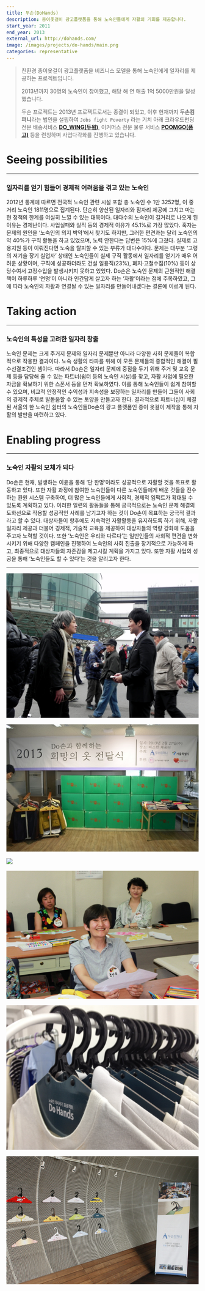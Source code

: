 ```yaml
---
title: 두손(DoHands)
description: 종이옷걸이 광고플랫폼을 통해 노숙인들에게 자활의 기회를 제공합니다.
start_year: 2011
end_year: 2013
external_url: http://dohands.com/
image: /images/projects/do-hands/main.png
categories: representative
---
```


>친환경 종이옷걸이 광고플랫폼을 비즈니스 모델을 통해 노숙인에게 일자리를 제공하는 프로젝트입니다.
>
>2013년까지 30명의 노숙인이 참여했고, 해당 해 연 매출 1억 5000만원을 달성했습니다.
>
>두손 프로젝트는 2013년 프로젝트로서는 종결이 되었고, 이후 현재까지 **두손컴퍼니**라는 법인을 설립하여 ```Jobs fight Poverty``` 라는 기치 아래 크라우드펀딩 전문 배송서비스 [**DO_WING(두윙)**](http://www.do-wing.com/), 이커머스 전문 물류 서비스 [**POOMGO(품고)**](http://www.poomgo.com/) 등을 런칭하며 사업다각화를 진행하고 있습니다.


# Seeing possibilities

*****

### 일자리를 얻기 힘들어 경제적 어려움을 겪고 있는 노숙인

2012년 통계에 따르면 전국적 노숙인 관련 시설 포함 총 노숙인 수 1만 3252명, 이 중 거리 노숙인 1811명으로 집계된다. 단순히 양산된 일자리와 잠자리 제공에 그치고 마는 현 정책의 한계를 여실히 느낄 수 있는 대목이다. 대다수의 노숙인이 길거리로 나오게 된 이유는 경제난이다. 사업실패와 실직 등의 경제적 이유가 45.1%로 가장 많았다. 혹자는 문제의 원인을 ‘노숙인의 의지 박약’에서 찾기도 하지만, 그러한 편견과는 달리 노숙인의 약 40%가 구직 활동을 하고 있었으며, 노력 안한다는 답변은 15%에 그쳤다. 실제로 고용지원 등이 이뤄진다면 노숙을 탈피할 수 있는 부류가 대다수이다. 문제는 대부분 ‘고령의 저기술 장기 실업자’ 상태인 노숙인들이 실제 구직 활동에서 일자리를 얻기가 매우 어려운 상황이며, 구직에 성공하더라도 건설 일용직(23%), 폐지·고철수집(10%) 등이 상당수여서 고정수입을 발생시키지 못하고 있었다. Do손은 노숙인 문제의 근원적인 해결책이 하루하루 ‘연명’이 아니라 인간답게 살고자 하는 ‘자활’이라는 점에 주목하였고, 그에 따라 노숙인의 자활과 연결될 수 있는 일자리를 만들어내겠다는 결론에 이르게 된다.

# Taking action

*****

### 노숙인의 특성을 고려한 일자리 창출

노숙인 문제는 크게 주거지 문제와 일자리 문제뿐만 아니라 다양한 사회 문제들이 복합적으로 작용한 결과이다. 노숙 생활의 타파를 위해 이 모든 문제들의 종합적인 해결이 필수선결조건인 셈이다. 따라서 Do손은 일자리 문제에 중점을 두기 위해 주거 및 교육 문제 등을 담당해 줄 수 있는 파트너(쉼터 등의 노숙인 시설)를 찾고, 자활 사업에 필요한 자금을 확보하기 위한 스폰서 등을 먼저 확보하였다. 이를 통해 노숙인들이 쉽게 참여할 수 있으며, 비교적 안정적인 수익성과 지속성을 보장하는 일자리를 만들어 그들이 사회의 경제적 주체로 발돋움할 수 있는 토양을 만들고자 한다. 결과적으로 파트너십이 체결된 서울의 한 노숙인 쉼터의 노숙인들Do손의 광고 플랫폼인 종이 옷걸이 제작을 통해 자활의 발판을 마련하고 있다.

# Enabling progress

*****

### 노숙인 자활의 모체가 되다

Do손은 현재, 발생하는 이윤을 통해 ‘단 한명’이라도 성공적으로 자활할 것을 목표로 활동하고 있다. 또한 자활 과정에 참여한 노숙인들이 다른 노숙인들에게 배운 것들을 전수하는 환원 시스템 구축하여, 더 많은 노숙인들에게 사회적, 경제적 임팩트가 확대될 수 있도록 계획하고 있다. 이러한 일련의 활동들을 통해 궁극적으로는 노숙인 문제 해결의 도화선으로 작용할 성공적인 사례를 남기고자 하는 것이 Do손이 목표하는 궁극적 결과라고 할 수 있다. 대상자들이 향후에도 지속적인 자활활동을 유지하도록 하기 위해, 자활 일자리 제공과 더불어 경제적, 기술적 교육을 제공하여 대상자들의 역량 강화에 도움을 주고자 노력할 것이다. 또한 ‘노숙인은 우리와 다르다’는 일반인들의 사회적 편견을 변화시키기 위해 다양한 캠페인을 진행하여 노숙인의 사회 진출을 장기적으로 가능하게 하고, 최종적으로 대상자들의 자존감을 제고시킬 계획을 가지고 있다. 또한 자활 사업의 성공을 통해 ‘노숙인들도 할 수 있다’는 것을 알리고자 한다.


*****


![](/images/projects/do-hands/1.jpg)

![](/images/projects/do-hands/2.jpg)

![](/images/projects/do-hands/3.png)

![](/images/projects/do-hands/4.jpg)

![](/images/projects/do-hands/5.jpeg)

![](/images/projects/do-hands/6.jpg)
